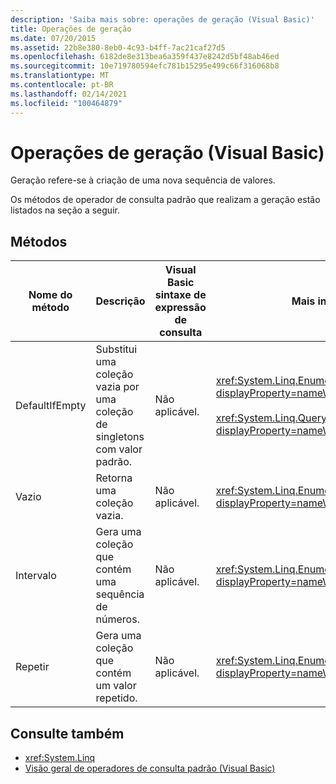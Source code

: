 ```yaml
---
description: 'Saiba mais sobre: operações de geração (Visual Basic)'
title: Operações de geração
ms.date: 07/20/2015
ms.assetid: 22b8e380-8eb0-4c93-b4ff-7ac21caf27d5
ms.openlocfilehash: 6182de8e313bea6a359f437e8242d5bf48ab46ed
ms.sourcegitcommit: 10e719780594efc781b15295e499c66f316068b8
ms.translationtype: MT
ms.contentlocale: pt-BR
ms.lasthandoff: 02/14/2021
ms.locfileid: "100464879"
---
```

# <a name="generation-operations-visual-basic"></a>Operações de geração (Visual Basic)

Geração refere-se à criação de uma nova sequência de valores.  
  
 Os métodos de operador de consulta padrão que realizam a geração estão listados na seção a seguir.  
  
## <a name="methods"></a>Métodos  
  
|Nome do método|Descrição|Visual Basic sintaxe de expressão de consulta|Mais informações|  
|-----------------|-----------------|------------------------------------------|----------------------|  
|DefaultIfEmpty|Substitui uma coleção vazia por uma coleção de singletons com valor padrão.|Não aplicável.|<xref:System.Linq.Enumerable.DefaultIfEmpty%2A?displayProperty=nameWithType><br /><br /> <xref:System.Linq.Queryable.DefaultIfEmpty%2A?displayProperty=nameWithType>|  
|Vazio|Retorna uma coleção vazia.|Não aplicável.|<xref:System.Linq.Enumerable.Empty%2A?displayProperty=nameWithType>|  
|Intervalo|Gera uma coleção que contém uma sequência de números.|Não aplicável.|<xref:System.Linq.Enumerable.Range%2A?displayProperty=nameWithType>|  
|Repetir|Gera uma coleção que contém um valor repetido.|Não aplicável.|<xref:System.Linq.Enumerable.Repeat%2A?displayProperty=nameWithType>|  
  
## <a name="see-also"></a>Consulte também

- <xref:System.Linq>
- [Visão geral de operadores de consulta padrão (Visual Basic)](standard-query-operators-overview.md)
